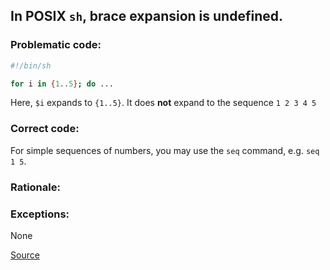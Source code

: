 ## In POSIX `sh`, brace expansion is undefined.

### Problematic code:

```sh
#!/bin/sh

for i in {1..5}; do ...
```

Here, `$i` expands to `{1..5}`. It does **not** expand to the sequence `1 2 3 4 5`

### Correct code:

For simple sequences of numbers, you may use the `seq` command, e.g. `seq 1 5`.

### Rationale:

### Exceptions:

None

[Source](https://github.com/koalaman/shellcheck/wiki/SC3009)

